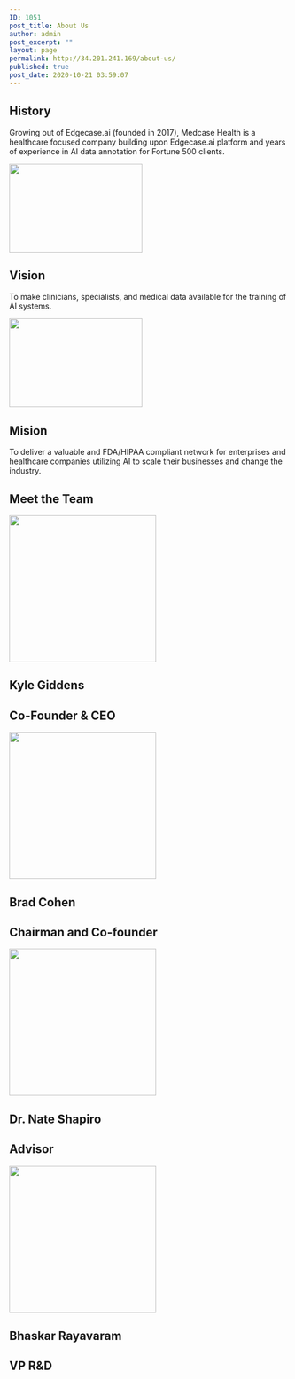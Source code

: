```yaml
---
ID: 1051
post_title: About Us
author: admin
post_excerpt: ""
layout: page
permalink: http://34.201.241.169/about-us/
published: true
post_date: 2020-10-21 03:59:07
---
```

<h2>History</h2>		
		<p>Growing out of Edgecase.ai (founded in 2017), Medcase Health is a healthcare focused company building upon Edgecase.ai platform and years of experience in AI data annotation for Fortune 500 clients.</p>		
										<img width="240" height="160" src="http://34.201.241.169/wp-content/uploads/2020/10/Rectangulo-13-240x160.jpg" alt="" loading="lazy" srcset="http://34.201.241.169/wp-content/uploads/2020/10/Rectangulo-13-240x160.jpg 240w, http://34.201.241.169/wp-content/uploads/2020/10/Rectangulo-13-768x508.jpg 768w, http://34.201.241.169/wp-content/uploads/2020/10/Rectangulo-13.jpg 817w" sizes="(max-width: 240px) 100vw, 240px" />											
			<h2>Vision</h2>		
		<p>To make clinicians, specialists, and medical data available for the training of AI systems.</p>		
										<img width="240" height="160" src="http://34.201.241.169/wp-content/uploads/2020/10/Rectangulo-13-240x160.jpg" alt="" loading="lazy" srcset="http://34.201.241.169/wp-content/uploads/2020/10/Rectangulo-13-240x160.jpg 240w, http://34.201.241.169/wp-content/uploads/2020/10/Rectangulo-13-768x508.jpg 768w, http://34.201.241.169/wp-content/uploads/2020/10/Rectangulo-13.jpg 817w" sizes="(max-width: 240px) 100vw, 240px" />											
			<h2>Mision</h2>		
		<p>To deliver a valuable and FDA/HIPAA compliant network for enterprises and healthcare companies utilizing AI to scale their businesses and change the industry.</p>		
			<h2>Meet the Team</h2>		
										<img width="265" height="265" src="http://34.201.241.169/wp-content/uploads/2020/11/kyle-giddens-medcase.png" alt="" loading="lazy" srcset="http://34.201.241.169/wp-content/uploads/2020/11/kyle-giddens-medcase.png 265w, http://34.201.241.169/wp-content/uploads/2020/11/kyle-giddens-medcase-150x150.png 150w, http://34.201.241.169/wp-content/uploads/2020/11/kyle-giddens-medcase-250x250.png 250w, http://34.201.241.169/wp-content/uploads/2020/11/kyle-giddens-medcase-120x120.png 120w" sizes="(max-width: 265px) 100vw, 265px" />											
			<h2>Kyle Giddens</h2>		
			<h2>Co-Founder & CEO</h2>		
										<img width="265" height="265" src="http://34.201.241.169/wp-content/uploads/2020/11/brad-cohen-medcase.png" alt="" loading="lazy" srcset="http://34.201.241.169/wp-content/uploads/2020/11/brad-cohen-medcase.png 265w, http://34.201.241.169/wp-content/uploads/2020/11/brad-cohen-medcase-150x150.png 150w, http://34.201.241.169/wp-content/uploads/2020/11/brad-cohen-medcase-250x250.png 250w, http://34.201.241.169/wp-content/uploads/2020/11/brad-cohen-medcase-120x120.png 120w" sizes="(max-width: 265px) 100vw, 265px" />											
			<h2>Brad Cohen</h2>		
			<h2>Chairman and Co-founder</h2>		
										<img width="265" height="265" src="http://34.201.241.169/wp-content/uploads/2020/11/nate-shapiro-medcase.png" alt="" loading="lazy" srcset="http://34.201.241.169/wp-content/uploads/2020/11/nate-shapiro-medcase.png 265w, http://34.201.241.169/wp-content/uploads/2020/11/nate-shapiro-medcase-150x150.png 150w, http://34.201.241.169/wp-content/uploads/2020/11/nate-shapiro-medcase-250x250.png 250w, http://34.201.241.169/wp-content/uploads/2020/11/nate-shapiro-medcase-120x120.png 120w" sizes="(max-width: 265px) 100vw, 265px" />											
			<h2>Dr. Nate Shapiro</h2>		
			<h2>Advisor</h2>		
										<img width="265" height="265" src="http://34.201.241.169/wp-content/uploads/2020/11/bhaskar-rayavaram-medcase.png" alt="" loading="lazy" srcset="http://34.201.241.169/wp-content/uploads/2020/11/bhaskar-rayavaram-medcase.png 265w, http://34.201.241.169/wp-content/uploads/2020/11/bhaskar-rayavaram-medcase-150x150.png 150w, http://34.201.241.169/wp-content/uploads/2020/11/bhaskar-rayavaram-medcase-250x250.png 250w, http://34.201.241.169/wp-content/uploads/2020/11/bhaskar-rayavaram-medcase-120x120.png 120w" sizes="(max-width: 265px) 100vw, 265px" />											
			<h2>Bhaskar Rayavaram </h2>		
			<h2>VP R&D</h2>